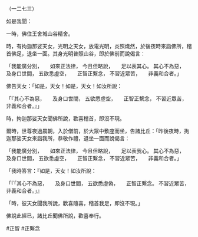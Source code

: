 （一二七三）

如是我聞：

一時，佛住王舍城山谷精舍。

時，有拘迦那娑天女，光明之天女，放電光明，炎照熾然，於後夜時來詣佛所，稽首佛足，退坐一面。其身光明普照山谷，即於佛前而說偈言：

「我能廣分別，　　如來正法律，
今且但略說，　　足以表其心。
其心不為惡，　　及身口世間，
五欲悉虛空，　　正智正繫念，
不習近眾苦，　　非義和合者。」

佛告天女：「如是，天女！如是，天女！如汝所說：

「『其心不為惡，　　及身口世間，
五欲悉虛空，　　正智正繫念，
不習近眾苦，　　非義和合者。』」

時，拘迦那娑天女聞佛所說，歡喜稽首，即沒不現。

爾時，世尊夜過晨朝，入於僧前，於大眾中敷座而坐，告諸比丘：「昨後夜時，拘迦那娑天女來詣我所，恭敬作禮，退坐一面而說偈言：

「我能廣分別，　　如來正法律，
今且但略說，　　足以表我心。
其心不為惡，　　及身口世間，
五欲悉虛空，　　正智正繫念，
不習近眾苦，　　非義和合者。」

「我時答言：『如是，天女！如汝所說：

「『「其心不為惡，　　及身口世間，
五欲悉虛偽，　　正智正繫念。
不習近眾苦，　　非義和合者。」』

「時，彼天女聞我所說，歡喜隨喜，稽首我足，即沒不現。」

佛說此經已，諸比丘聞佛所說，歡喜奉行。




#正智
#正繫念
